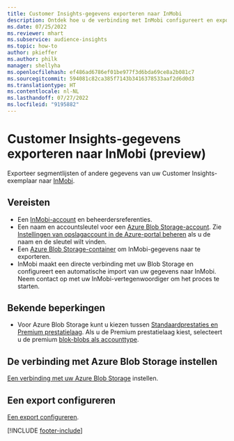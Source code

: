 ```yaml
---
title: Customer Insights-gegevens exporteren naar InMobi
description: Ontdek hoe u de verbinding met InMobi configureert en exporteert.
ms.date: 07/25/2022
ms.reviewer: mhart
ms.subservice: audience-insights
ms.topic: how-to
author: pkieffer
ms.author: philk
manager: shellyha
ms.openlocfilehash: ef486ad6786ef01be977f3d6bda69ce8a2b081c7
ms.sourcegitcommit: 594081c82ca385f7143b3416378533aaf2d6d0d3
ms.translationtype: HT
ms.contentlocale: nl-NL
ms.lasthandoff: 07/27/2022
ms.locfileid: "9195882"
---
```

# <a name="export-customer-insights-data-to-inmobi-preview"></a>Customer Insights-gegevens exporteren naar InMobi (preview)

Exporteer segmentlijsten of andere gegevens van uw Customer Insights-exemplaar naar [InMobi](https://www.inmobi.com/).

## <a name="prerequisites"></a>Vereisten

- Een [InMobi-account](https://www.inmobi.com/) en beheerdersreferenties.
- Een naam en accountsleutel voor een [Azure Blob Storage-account](/azure/storage/blobs/create-data-lake-storage-account). Zie [Instellingen van opslagaccount in de Azure-portal beheren](/azure/storage/common/storage-account-manage) als u de naam en de sleutel wilt vinden.
- Een [Azure Blob Storage-container](/azure/storage/blobs/storage-quickstart-blobs-portal#create-a-container) om InMobi-gegevens naar te exporteren.
- InMobi maakt een directe verbinding met uw Blob Storage en configureert een automatische import van uw gegevens naar InMobi. Neem contact op met uw InMobi-vertegenwoordiger om het proces te starten.

## <a name="known-limitations"></a>Bekende beperkingen

- Voor Azure Blob Storage kunt u kiezen tussen [Standaardprestaties en Premium prestatielaag](/azure/storage/blobs/storage-blob-performance-tiers). Als u de Premium prestatielaag kiest, selecteert u de premium [blok-blobs als accounttype](/azure/storage/common/storage-account-overview#types-of-storage-accounts).

## <a name="set-up-connection-to-azure-blob-storage"></a>De verbinding met Azure Blob Storage instellen

[Een verbinding met uw Azure Blob Storage](export-azure-blob-storage.md) instellen.

## <a name="configure-an-export"></a>Een export configureren

[Een export configureren](export-azure-blob-storage.md#configure-an-export).

[!INCLUDE [footer-include](includes/footer-banner.md)]

